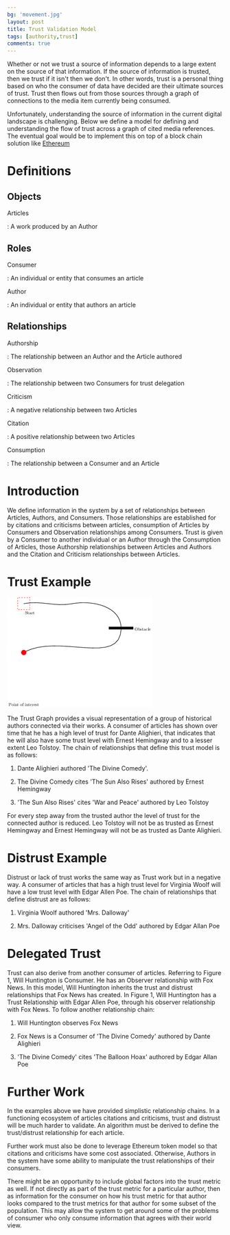 ```yaml
---
bg: 'movement.jpg'
layout: post
title: Trust Validation Model
tags: [authority,trust]
comments: true
---
```


Whether or not we trust a source of information depends to a large
extent on the source of that information. If the source of information
is trusted, then we trust if it isn't then we don't. In other words,
trust is a personal thing based on who the consumer of data have
decided are their ultimate sources of trust. Trust then flows out from
those sources through a graph of connections to the media item
currently being consumed.

Unfortunately, understanding the source of information in the current
digital landscape is challenging. Below we define a model for defining
and understanding the flow of trust across a graph of cited media
references. The eventual goal would be to implement this on top of a
block chain solution like [Ethereum](www.ethereum.org)


Definitions
=========

Objects
-------

Articles

:   A work produced by an Author

Roles
-----

Consumer

:   An individual or entity that consumes an article

Author

:   An individual or entity that authors an article

Relationships
-------------

Authorship

:   The relationship between an Author and the Article authored

Observation

:   The relationship between two Consumers for trust delegation

Criticism

:   A negative relationship between two Articles

Citation

:   A positive relationship between two Articles

Consumption

:   The relationship between a Consumer and an Article

Introduction
============

We define information in the system by a set of relationships between
Articles, Authors, and Consumers. Those relationships are established
for by citations and criticisms between articles, consumption of
Articles by Consumers and Observation relationships among Consumers.
Trust is given by a Consumer to another individual or an Author through
the Consumption of Articles, those Authorship relationships between
Articles and Authors and the Citation and Criticism relationships
between Articles.

Trust Example
=============

![Trust Graph](/assets/images/trust-model.png)

The Trust Graph provides a visual representation of a group
of historical authors connected via their works. A consumer of articles
has shown over time that he has a high level of trust for Dante
Alighieri, that indicates that he will also have some trust level with
Ernest Hemingway and to a lesser extent Leo Tolstoy. The chain of
relationships that define this trust model is as follows:

1.  Dante Alighieri authored 'The Divine Comedy'.

2.  The Divine Comedy cites 'The Sun Also Rises' authored by Ernest
    Hemingway

3.  'The Sun Also Rises' cites 'War and Peace' authored by Leo Tolstoy

For every step away from the trusted author the level of trust for the
connected author is reduced. Leo Tolstoy will not be as trusted as
Ernest Hemingway and Ernest Hemingway will not be as trusted as Dante
Alighieri.

Distrust Example
================

Distrust or lack of trust works the same way as Trust work but in a
negative way. A consumer of articles that has a high trust level for
Virginia Woolf will have a low trust level with Edgar Allen Poe. The
chain of relationships that define distrust are as follows:

1.  Virginia Woolf authored 'Mrs. Dalloway'

2.  Mrs. Dalloway criticises 'Angel of the Odd' authored by Edgar Allan
    Poe

Delegated Trust
===============

Trust can also derive from another consumer of articles. Referring to
Figure 1, Will Huntington is Consumer. He has an Observer relationship
with Fox News. In this model, Will Huntington inherits the trust and
distrust relationships that Fox News has created. In Figure 1, Will
Huntington has a Trust Relationship with Edgar Allen Poe, through his
observer relationship with Fox News. To follow another relationship
chain:

1.  Will Huntington observes Fox News

2.  Fox News is a Consumer of 'The Divine Comedy' authored by Dante
    Alighieri

3.  'The Divine Comedy' cites 'The Balloon Hoax' authored by Edgar Allan
    Poe

Further Work
============

In the examples above we have provided simplistic relationship chains.
In a functioning ecosystem of articles citations and criticisms, trust
and distrust will be much harder to validate. An algorithm must be
derived to define the trust/distrust relationship for each article.

Further work must also be done to leverage Ethereum token model so that
citations and criticisms have some cost associated. Otherwise, Authors
in the system have some ability to manipulate the trust relationships of
their consumers.

There might be an opportunity to include global factors into the trust
metric as well. If not directly as part of the trust metric for a
particular author, then as information for the consumer on how his trust
metric for that author looks compared to the trust metrics for that
author for some subset of the population. This may allow the system to
get around some of the problems of consumer who only consume information
that agrees with their world view.
